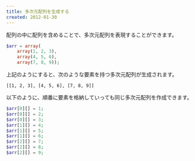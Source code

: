 ```yaml
---
title: 多次元配列を生成する
created: 2012-01-30
---
```


配列の中に配列を含めることで、多次元配列を表現することができます。

~~~ php
$arr = array(
    array(1, 2, 3),
    array(4, 5, 6),
    array(7, 8, 9));
~~~

上記のようにすると、次のような要素を持つ多次元配列が生成されます。

~~~
[[1, 2, 3], [4, 5, 6], [7, 8, 9]]
~~~

以下のように、順番に要素を格納していっても同じ多次元配列を作成できます。

~~~ php
$arr[0][] = 1;
$arr[0][] = 2;
$arr[0][] = 3;
$arr[1][] = 4;
$arr[1][] = 5;
$arr[1][] = 6;
$arr[2][] = 7;
$arr[2][] = 8;
$arr[2][] = 9;
~~~

